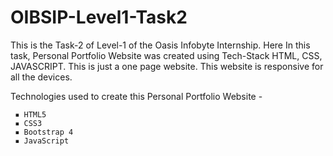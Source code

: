 # OIBSIP-Level1-Task2

This is the Task-2 of Level-1 of the Oasis Infobyte Internship. Here In this task, Personal Portfolio Website was created using Tech-Stack HTML, CSS, JAVASCRIPT. This is just a one page website. This website is responsive for all the devices.

Technologies used to create this Personal Portfolio Website -
    
     ▪ HTML5
     ▪ CSS3
     ▪ Bootstrap 4
     ▪ JavaScript
